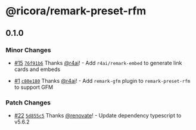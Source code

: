 # @ricora/remark-preset-rfm

## 0.1.0

### Minor Changes

- [#15](https://github.com/ricora/ricora-flavored-markdown/pull/15) [`76f91b6`](https://github.com/ricora/ricora-flavored-markdown/commit/76f91b620002f125ed7486ade127e3df898c75ae) Thanks [@r4ai](https://github.com/r4ai)! - Add `r4ai/remark-embed` to generate link cards and embeds

- [#1](https://github.com/ricora/ricora-flavored-markdown/pull/1) [`c80e180`](https://github.com/ricora/ricora-flavored-markdown/commit/c80e18024daea11124292007c40c7b8f2701f23a) Thanks [@r4ai](https://github.com/r4ai)! - Add `remark-gfm` plugin to `remark-preset-rfm` to support GFM

### Patch Changes

- [#22](https://github.com/ricora/ricora-flavored-markdown/pull/22) [`5d855c5`](https://github.com/ricora/ricora-flavored-markdown/commit/5d855c581dcc711f72b13af16bd21270d6c4cd00) Thanks [@renovate](https://github.com/apps/renovate)! - Update dependency typescript to v5.6.2
